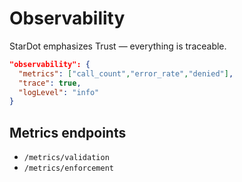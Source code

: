 # Observability

StarDot emphasizes Trust — everything is traceable.

```json
"observability": {
  "metrics": ["call_count","error_rate","denied"],
  "trace": true,
  "logLevel": "info"
}
```

## Metrics endpoints
- `/metrics/validation`
- `/metrics/enforcement`
